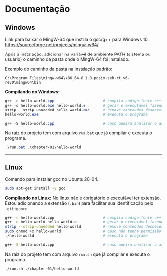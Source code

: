 # Documentação

## Windows

Link para baixar o MingW-64 que instala o gcc/g++ para Windows 10.
<https://sourceforge.net/projects/mingw-w64/>

Após a instalação, adicionar na variável de ambiente PATH (sistema ou usuário) o caminho da pasta onde o MingW-64 foi instalado.

Exemplo do caminho da pasta na instalação padrão:

```path
C:\Program Files\mingw-w64\x86_64-8.1.0-posix-seh-rt_v6-rev0\mingw64\bin
```

**Compilando no Windows:**

```powershell
g++ -c hello-world.cpp                      # compila código-fonte c++ mas não faz link para gerar o executável
g++ -o hello-world.exe hello-world.o        # gerar o executável fazendo o link dos compilados
strip --strip-unneeded hello-world.exe      # remove conteúdos desnecessários do executável deixando-o mais enxuto
hello-world.exe                             # executa o programa

g++ -S hello-world.cpp                      # caso queira analisar o assembly é gerado com base no código-fonte
```

Na raiz do projeto tem com arquivo `run.bat` que já compilar e executa o programa.

```powershell
.\run.bat .\chapter-01\hello-world
```

____

## Linux

Comando para instalar gcc no Ubuntu 20-04.

```bash
sudo apt-get install -y gcc
```

**Compilando no Linux:**
No linux não é obrigatório o executável ter extensão.
Estou adicionando a extensão (`.bin`) para facilitar sua identificação pelo `.gitignore`.

```bash
g++ -c hello-world.cpp                      # compila código-fonte c++ mas não faz link para gerar o executável
g++ -o hello-world hello-world.o            # gerar o executável fazendo o link dos compilados
strip --strip-unneeded hello-world          # remove conteúdos desnecessários do executável deixando-o mais enxuto
sudo chmod +x hello-world                   # caso não tenha permissão para executar
./hello-world                               # executa o programa

g++ -S hello-world.cpp                      # caso queira analisar o assembly é gerado com base no código-fonte
```

Na raiz do projeto tem com arquivo `run.sh` que já compilar e executa o programa.

```bash
./run.sh ./chapter-01/hello-world
```
